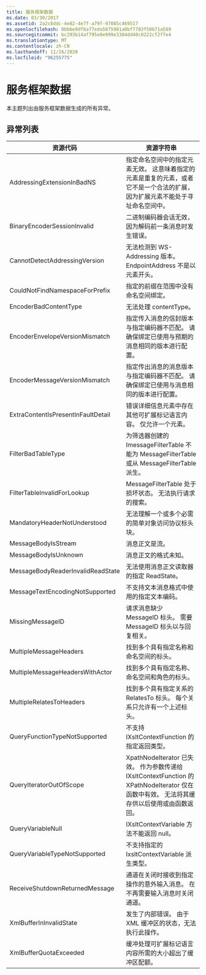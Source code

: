 ```yaml
---
title: 服务框架数据
ms.date: 03/30/2017
ms.assetid: 2a2c8ddc-4e82-4e7f-a79f-97085c469517
ms.openlocfilehash: 8bb6e9df6a77eda5875981a0bf7783f50671a589
ms.sourcegitcommit: bc293b14af795e0e999e3304dd40c0222cf2ffe4
ms.translationtype: MT
ms.contentlocale: zh-CN
ms.lasthandoff: 11/26/2020
ms.locfileid: "96255775"
---
```

# <a name="service-framework-data"></a>服务框架数据

本主题列出由服务框架数据生成的所有异常。  
  
## <a name="exception-list"></a>异常列表  
  
|资源代码|资源字符串|  
|-------------------|---------------------|  
|AddressingExtensionInBadNS|指定命名空间中的指定元素无效。 这意味着指定的元素是重复的元素，或者它不是一个合法的扩展，因为扩展元素不能处于寻址命名空间中。|  
|BinaryEncoderSessionInvalid|二进制编码器会话无效，因为解码前一条消息时发生错误。|  
|CannotDetectAddressingVersion|无法检测到 WS-Addressing 版本。 EndpointAddress 不是以元素开头。|  
|CouldNotFindNamespaceForPrefix|指定的前缀在范围中没有命名空间绑定。|  
|EncoderBadContentType|无法处理 contentType。|  
|EncoderEnvelopeVersionMismatch|指定传入消息的信封版本与指定编码器不匹配。 请确保绑定已使用与预期的消息相同的版本进行配置。|  
|EncoderMessageVersionMismatch|指定传出消息的消息版本与指定编码器不匹配。 请确保绑定已使用与消息相同的版本进行配置。|  
|ExtraContentIsPresentInFaultDetail|错误详细信息元素中存在其他可扩展标记语言内容。 仅允许一个元素。|  
|FilterBadTableType|为筛选器创建的 ImessageFilterTable 不能为 MessageFilterTable 或从 MessageFilterTable 派生。|  
|FilterTableInvalidForLookup|MessageFilterTable 处于损坏状态。 无法执行请求的搜索。|  
|MandatoryHeaderNotUnderstood|无法理解一个或多个必需的简单对象访问协议标头块。|  
|MessageBodyIsStream|消息正文是流。|  
|MessageBodyIsUnknown|消息正文的格式未知。|  
|MessageBodyReaderInvalidReadState|无法使用消息正文读取器的指定 ReadState。|  
|MessageTextEncodingNotSupported|不支持文本消息格式中使用的指定文本编码。|  
|MissingMessageID|请求消息缺少 MessageID 标头。 需要 MessageID 标头以与回复相关。|  
|MultipleMessageHeaders|找到多个具有指定名称和命名空间的标头。|  
|MultipleMessageHeadersWithActor|找到多个具有指定名称、命名空间和角色的标头。|  
|MultipleRelatesToHeaders|找到多个具有指定关系的 RelatesTo 标头。 每个关系只允许有一个上述标头。|  
|QueryFunctionTypeNotSupported|不支持 IXsltContextFunction 的指定返回类型。|  
|QueryIteratorOutOfScope|XpathNodeIterator 已失效。 作为参数传递给 IXsltContextFunction 的 XPathNodeIterator 仅在函数中有效。 无法将其缓存供以后使用或由函数返回。|  
|QueryVariableNull|IXsltContextVariable 方法不能返回 null。|  
|QueryVariableTypeNotSupported|不支持指定的 IxsltContextVariable 派生类型。|  
|ReceiveShutdownReturnedMessage|通道在关闭时接收到指定操作的意外输入消息。 在不再需要输入消息时关闭通道。|  
|XmlBufferInInvalidState|发生了内部错误。 由于 XML 缓冲区的状态，无法执行此操作。|  
|XmlBufferQuotaExceeded|缓冲处理可扩展标记语言内容所需的大小超出了缓冲区配额。|
